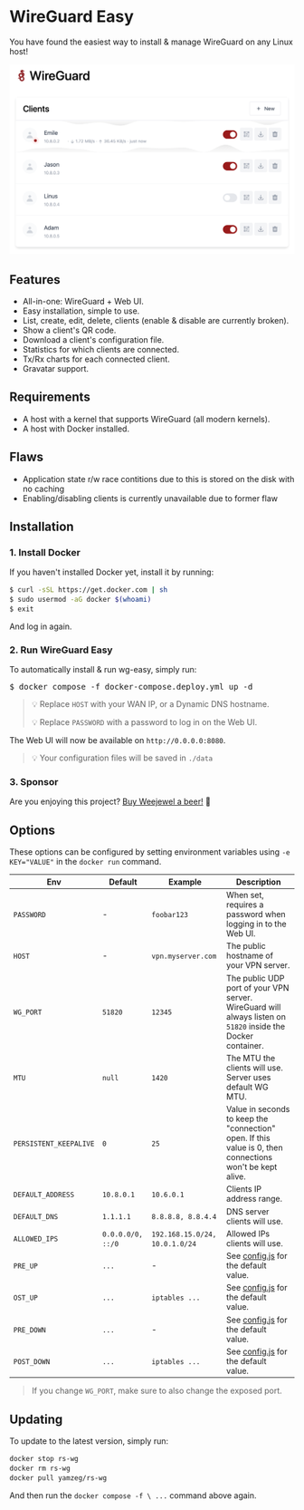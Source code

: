 # WireGuard Easy

You have found the easiest way to install & manage WireGuard on any Linux host!

<p align="center">
  <img src="./assets/screenshot.png" width="802" />
</p>

## Features

* All-in-one: WireGuard + Web UI.
* Easy installation, simple to use.
* List, create, edit, delete, clients (enable & disable are currently broken).
* Show a client's QR code.
* Download a client's configuration file.
* Statistics for which clients are connected.
* Tx/Rx charts for each connected client.
* Gravatar support.

## Requirements

* A host with a kernel that supports WireGuard (all modern kernels).
* A host with Docker installed.

## Flaws

* Application state r/w race contitions due to this is stored on the disk with no caching
* Enabling/disabling clients is currently unavailable due to former flaw

## Installation

### 1. Install Docker

If you haven't installed Docker yet, install it by running:

```bash
$ curl -sSL https://get.docker.com | sh
$ sudo usermod -aG docker $(whoami)
$ exit
```

And log in again.

### 2. Run WireGuard Easy

To automatically install & run wg-easy, simply run:

<pre>
$ docker compose -f docker-compose.deploy.yml up -d
</pre>

> 💡 Replace `HOST` with your WAN IP, or a Dynamic DNS hostname.
> 
> 💡 Replace `PASSWORD` with a password to log in on the Web UI.

The Web UI will now be available on `http://0.0.0.0:8080`.

> 💡 Your configuration files will be saved in `./data`

### 3. Sponsor

Are you enjoying this project? [Buy Weejewel a beer!](https://github.com/sponsors/WeeJeWel) 🍻

## Options

These options can be configured by setting environment variables using `-e KEY="VALUE"` in the `docker run` command.

| Env | Default | Example | Description |
| - | - | - | - |
| `PASSWORD` | - | `foobar123` | When set, requires a password when logging in to the Web UI. |
| `HOST` | - | `vpn.myserver.com` | The public hostname of your VPN server. |
| `WG_PORT` | `51820` | `12345` | The public UDP port of your VPN server. WireGuard will always listen on `51820` inside the Docker container. |
| `MTU` | `null` | `1420` | The MTU the clients will use. Server uses default WG MTU. |
| `PERSISTENT_KEEPALIVE` | `0` | `25` | Value in seconds to keep the "connection" open. If this value is 0, then connections won't be kept alive. |
| `DEFAULT_ADDRESS` | `10.8.0.1` | `10.6.0.1` | Clients IP address range. |
| `DEFAULT_DNS` | `1.1.1.1` | `8.8.8.8, 8.8.4.4` | DNS server clients will use. |
| `ALLOWED_IPS` | `0.0.0.0/0, ::/0` | `192.168.15.0/24, 10.0.1.0/24` | Allowed IPs clients will use. |
| `PRE_UP` | `...` | - | See [config.js](https://github.com/WeeJeWel/wg-easy/blob/master/src/config.js#L19) for the default value. |
| `OST_UP` | `...` | `iptables ...` | See [config.js](https://github.com/WeeJeWel/wg-easy/blob/master/src/config.js#L20) for the default value. |
| `PRE_DOWN` | `...` | - | See [config.js](https://github.com/WeeJeWel/wg-easy/blob/master/src/config.js#L27) for the default value. |
| `POST_DOWN` | `...` | `iptables ...` | See [config.js](https://github.com/WeeJeWel/wg-easy/blob/master/src/config.js#L28) for the default value. |

> If you change `WG_PORT`, make sure to also change the exposed port.

## Updating

To update to the latest version, simply run:

```bash
docker stop rs-wg
docker rm rs-wg
docker pull yamzeg/rs-wg
```

And then run the `docker compose -f \ ...` command above again.
